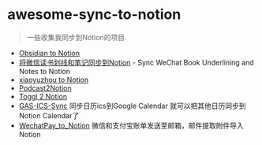 # awesome-sync-to-notion
>一些收集我同步到Notion的项目.
- [Obsidian to Notion](https://github.com/EasyChris/obsidian-to-notion) 
- [将微信读书划线和笔记同步到Notion](https://github.com/malinkang/weread2notion-pro) - Sync WeChat Book Underlining and Notes to Notion
- [xiaoyuzhou to Notion](https://web.okjike.com/originalPost/6262bb84279fe0ac5e392a4c)
- [Podcast2Notion](https://github.com/malinkang/Podcast2Notion)
- [Toggl 2 Notion](https://github.com/malinkang/toggl2notion)
- [GAS-ICS-Sync](https://github.com/derekantrican/GAS-ICS-Sync) 同步日历ics到Google Calendar 就可以把其他日历同步到Notion Calendar了
- [WechatPay_to_Notion](https://github.com/tsinglinrain/WeChatPay_to_Notion) 微信和支付宝账单发送至邮箱，邮件提取附件导入Notion

